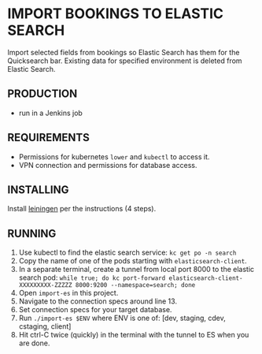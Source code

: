 # IMPORT BOOKINGS TO ELASTIC SEARCH

Import selected fields from bookings so Elastic Search has them for the Quicksearch bar.
Existing data for specified environment is deleted from Elastic Search.


## PRODUCTION

- run in a Jenkins job


## REQUIREMENTS

- Permissions for kubernetes `lower` and `kubectl` to access it.
- VPN connection and permissions for database access.


## INSTALLING

Install [leiningen][1] per the instructions (4 steps).


## RUNNING

1. Use kubectl to find the elastic search service:
   `kc get po -n search`
1. Copy the name of one of the pods starting with `elasticsearch-client`.
1. In a separate terminal, create a tunnel from local port 8000 to the elastic search pod:
   `while true; do kc port-forward elasticsearch-client-XXXXXXXXX-ZZZZZ 8000:9200 --namespace=search; done`
1. Open `import-es` in this project.
1. Navigate to the connection specs around line 13.
1. Set connection specs for your target database.
1. Run `./import-es $ENV` where ENV is one of: [dev, staging, cdev, cstaging, client]
1. Hit ctrl-C twice (quickly) in the terminal with the tunnel to ES when you are done.


[1]: http://leiningen.org/
